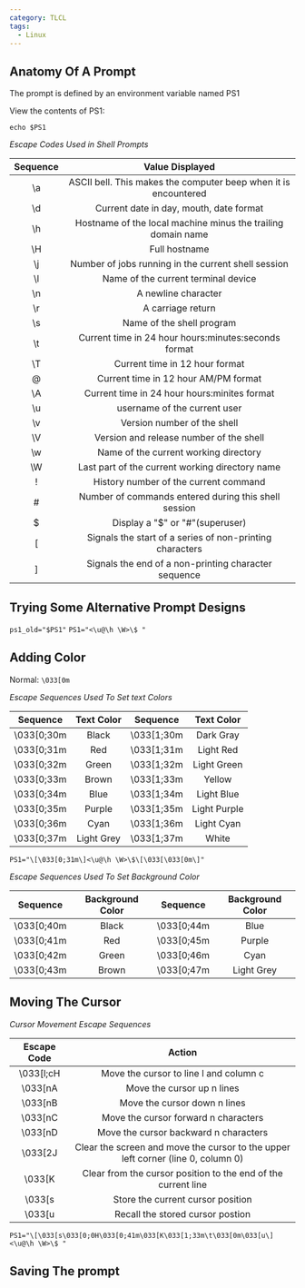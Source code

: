 ```yaml
---
category: TLCL
tags:
  - Linux
---
```


## Anatomy Of A Prompt

The prompt is defined by an environment variable named PS1

View the contents of PS1:

`echo $PS1`

*Escape Codes Used in Shell Prompts*

| Sequence |             Value Displayed              |
| :------: | :--------------------------------------: |
|    \a    | ASCII bell. This makes the computer beep when it is encountered |
|    \d    | Current date in day, mouth, date format  |
|    \h    | Hostname of the local machine minus the trailing domain name |
|    \H    |              Full hostname               |
|    \j    | Number of jobs running in the current shell session |
|    \l    |   Name of the current terminal device    |
|    \n    |           A newline character            |
|    \r    |            A carriage return             |
|    \s    |        Name of the shell program         |
|    \t    | Current time in 24 hour hours:minutes:seconds format |
|    \T    |      Current time in 12 hour format      |
|    \@    |   Current time in 12 hour AM/PM format   |
|    \A    | Current time in 24 hour hours:minites format |
|    \u    |       username of the current user       |
|    \v    |       Version number of the shell        |
|    \V    | Version and release number of the shell  |
|    \w    |  Name of the current working directory   |
|    \W    | Last part of the current working directory name |
|    \!    |  History number of the current command   |
|    \#    | Number of commands entered during this shell session |
|    \$    |     Display a "$" or "#"(superuser)      |
|    \[    | Signals the start of a series of non-printing characters |
|    \]    | Signals the end of a non-printing character sequence |

## Trying Some Alternative Prompt Designs

`ps1_old="$PS1"`
`PS1="<\u@\h \W>\$ "`

## Adding Color

Normal: `\033[0m`

*Escape Sequences Used To Set text Colors*

|  Sequence  | Text Color |  Sequence  |  Text Color  |
| :--------: | :--------: | :--------: | :----------: |
| \033[0;30m |   Black    | \033[1;30m |  Dark Gray   |
| \033[0;31m |    Red     | \033[1;31m |  Light Red   |
| \033[0;32m |   Green    | \033[1;32m | Light Green  |
| \033[0;33m |   Brown    | \033[1;33m |    Yellow    |
| \033[0;34m |    Blue    | \033[1;34m |  Light Blue  |
| \033[0;35m |   Purple   | \033[1;35m | Light Purple |
| \033[0;36m |    Cyan    | \033[1;36m |  Light Cyan  |
| \033[0;37m | Light Grey | \033[1;37m |    White

`PS1="\[\033[0;31m\]<\u@\h \W>\$\[\033[\033[0m\]"`

*Escape Sequences Used To Set Background Color*

|  Sequence  | Background Color |  Sequence  | Background Color |
| :--------: | :--------------: | :--------: | :--------------: |
| \033[0;40m |      Black       | \033[0;44m |       Blue       |
| \033[0;41m |       Red        | \033[0;45m |      Purple      |
| \033[0;42m |      Green       | \033[0;46m |       Cyan       |
| \033[0;43m |      Brown       | \033[0;47m |    Light Grey    |

## Moving The Cursor

*Cursor Movement Escape Sequences*

| Escape Code |                  Action                  |
| :---------: | :--------------------------------------: |
|  \033[l;cH  |  Move the cursor to line l and column c  |
|   \033[nA   |        Move the cursor up n lines        |
|   \033[nB   |       Move the cursor down n lines       |
|   \033[nC   |   Move the cursor forward n characters   |
|   \033[nD   |  Move the cursor backward n characters   |
|   \033[2J   | Clear the screen and move the cursor to the upper left corner (line 0, column 0) |
|   \033[K    | Clear from the cursor position to the end of the current line |
|   \033[s    |    Store the current cursor position     |
|   \033[u    |     Recall the stored cursor postion     |

`PS1="\[\033[s\033[0;0H\033[0;41m\033[K\033[1;33m\t\033[0m\033[u\]<\u@\h \W>\$ "`

## Saving The prompt
